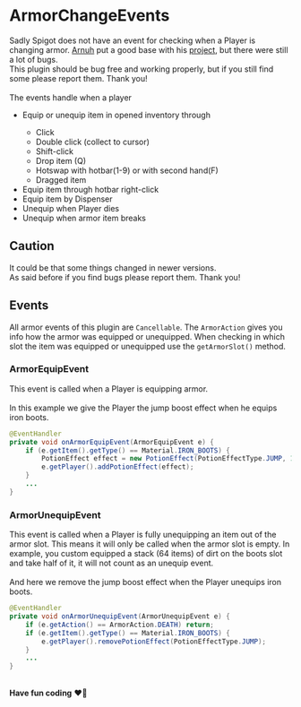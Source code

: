 # ArmorChangeEvents

Sadly Spigot does not have an event for checking when a Player is changing armor.
<a href="https://github.com/Arnuh">Arnuh</a> put a good base with his <a href="https://github.com/Arnuh/ArmorEquipEvent/">project</a>, but there were still a lot of bugs. <br>
This plugin should be bug free and working properly, but if you still find some 
please report them. Thank you! <br>
<br>
The events handle when a player
<ul>
    <li>Equip or unequip item in opened inventory through</li>
    <ul>
        <li>Click</li>
        <li>Double click (collect to cursor)</li>
        <li>Shift-click</li>
        <li>Drop item (Q)</li>
        <li>Hotswap with hotbar(1-9) or with second hand(F)</li>
        <li>Dragged item</li>
    </ul>
    <li>Equip item through hotbar right-click</li>
    <li>Equip item by Dispenser</li>
    <li>Unequip when Player dies</li>
    <li>Unequip when armor item breaks</li>
</ul>

## Caution

It could be that some things changed in newer versions. <br>
As said before if you find bugs please report them. Thank you!


## Events

All armor events of this plugin are ``Cancellable``. The ``ArmorAction`` gives you info
how the armor was equipped or unequipped. When checking in which slot the item 
was equipped or unequipped use the ``getArmorSlot()`` method.

### ArmorEquipEvent

This event is called when a Player is equipping armor.<br>
<br>
In this example we give the Player the jump boost effect when he equips iron boots.
```java
@EventHandler
private void onArmorEquipEvent(ArmorEquipEvent e) {
    if (e.getItem().getType() == Material.IRON_BOOTS) {
        PotionEffect effect = new PotionEffect(PotionEffectType.JUMP, 1000000, 2);
        e.getPlayer().addPotionEffect(effect);
    }
    ...
}
```

### ArmorUnequipEvent

This event is called when a Player is fully unequipping an item out of the armor 
slot. This means it will only be called when the armor slot is empty. In example,
you custom equipped a stack (64 items) of dirt on the boots slot and take half of it, 
it will not count as an unequip event. <br>
<br>
And here we remove the jump boost effect when the Player unequips iron boots.
```java
@EventHandler
private void onArmorUnequipEvent(ArmorUnequipEvent e) {
    if (e.getAction() == ArmorAction.DEATH) return;
    if (e.getItem().getType() == Material.IRON_BOOTS) {
        e.getPlayer().removePotionEffect(PotionEffectType.JUMP);
    }
    ...
}
```

<br>**Have fun coding** :heart::fox_face:
